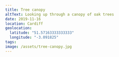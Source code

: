 ```yaml
---
title: Tree canopy
altText: Looking up through a canopy of oak trees
date: 2019-11-16
location: Cardiff
geolocation: 
  latitude: "51.57163333333333"
  longitude: "-3.091825"
tags: 
image: /assets/tree-canopy.jpg
---
```

